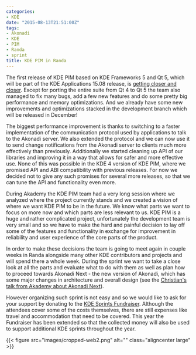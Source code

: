 ```yaml
---
categories:
- KDE
date: "2015-08-13T21:51:00Z"
tags:
- Akonadi
- KDE
- PIM
- Randa
- sprint
title: KDE PIM in Randa
---
```


The first release of KDE PIM based on KDE Frameworks 5 and Qt 5, which will be part of the KDE Applications 15.08 release, is [getting closer and closer](https://techbase.kde.org/Schedules/Applications/15.08_Release_Schedule). Except for porting the entire suite from Qt 4 to Qt 5 the team also managed to fix many bugs, add a few new features and do some pretty big performance and memory optimizations. And we already have some new improvements and optimizations stacked in the development branch which will be released in December!

The biggest performance improvement is thanks to switching to a faster implementation of the communication protocol used by applications to talk to the Akonadi server. We also extended the protocol and we can now use it to send change notifications from the Akonadi server to clients much more effectively than previously. Additionally we started cleaning up API of our libraries and improving it in a way that allows for safer and more effective use. None of this was possible in the KDE 4 version of KDE PIM, where we promised API and ABI compatibility with previous releases. For now we decided not to give any such promises for several more releases, so that we can tune the API and functionality even more.

During Akademy the KDE PIM team had a very long session where we analyzed where the project currently stands and we created a vision of where we want KDE PIM to be in the future. We know what parts we want to focus on more now and which parts are less relevant to us. KDE PIM is a huge and rather complicated project, unfortunately the development team is very small and so we have to make the hard and painful decision to lay off some of the features and functionality in exchange for improvement in reliability and user experience of the core parts of the product.

In order to make these decisions the team is going to meet again in couple weeks in Randa alongside many other KDE contributors and projects and will spend there a whole week. During the sprint we want to take a close look at all the parts and evaluate what to do with them as well as plan how to proceed towards Akonadi Next - the new version of Akonadi, which has some major changes in architecture and overall design (see the [Christian's talk from Akademy about Akonadi Next](https://conf.kde.org/en/akademy2015/public/events/259)).

However organizing such sprint is not easy and so we would like to ask for your support by donating to the [KDE Sprints Fundraiser](https://www.kde.org/fundraisers/kdesprints2015/). Although the attendees cover some of the costs themselves, there are still expenses like travel and accommodation that need to be covered. This year the Fundraiser has been extended so that the collected money will also be used to support additional KDE sprints throughout the year.

{{< figure src="images/cropped-web2.png" alt="" class="aligncenter large" >}}
